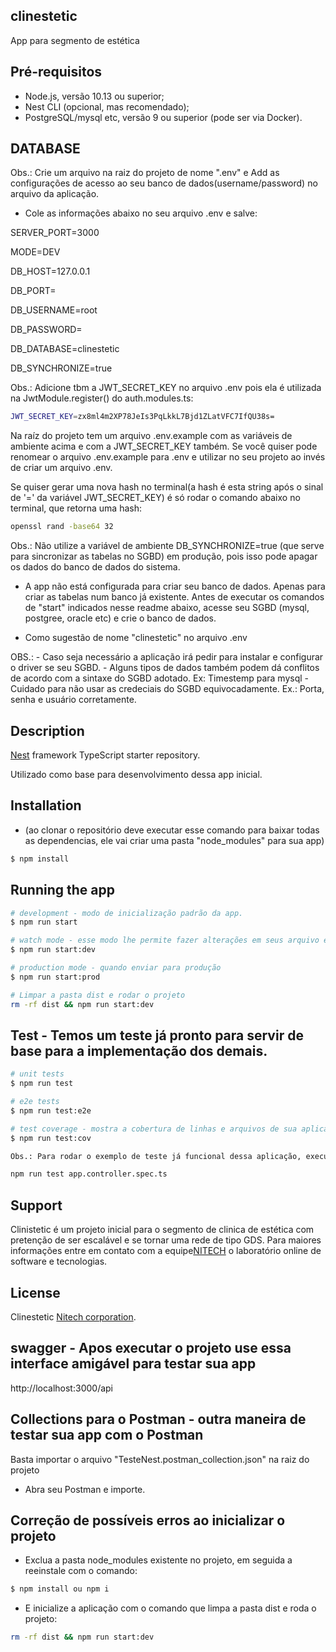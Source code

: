 ## clinestetic
App para segmento de estética

## Pré-requisitos

- Node.js, versão 10.13 ou superior;
- Nest CLI (opcional, mas recomendado);
- PostgreSQL/mysql etc, versão 9 ou superior (pode ser via Docker).


## DATABASE

Obs.: Crie um arquivo na raiz do projeto de nome ".env" e Add as configurações de acesso ao seu banco de dados(username/password) no arquivo da aplicação.

- Cole as informações abaixo no seu arquivo .env e salve:

SERVER_PORT=3000 

MODE=DEV

DB_HOST=127.0.0.1

DB_PORT=

DB_USERNAME=root

DB_PASSWORD=

DB_DATABASE=clinestetic

DB_SYNCHRONIZE=true

Obs.: Adicione tbm a JWT_SECRET_KEY no arquivo .env pois ela é utilizada na JwtModule.register() do auth.modules.ts:
```bash
JWT_SECRET_KEY=zx8ml4m2XP78JeIs3PqLkkL7Bjd1ZLatVFC7IfQU38s=
```
Na raíz do projeto tem um arquivo .env.example com as variáveis de ambiente acima e com a JWT_SECRET_KEY também. Se você quiser pode renomear o arquivo .env.example para .env e utilizar no seu projeto ao invés de criar um arquivo .env.

Se quiser gerar uma nova hash no terminal(a hash é esta string após o sinal de '=' da variável JWT_SECRET_KEY)
é só rodar o comando abaixo no terminal, que retorna uma hash: 
```bash
openssl rand -base64 32
```

Obs.: Não utilize a variável de ambiente DB_SYNCHRONIZE=true (que serve para sincronizar as tabelas no SGBD) em produção, pois isso pode apagar os dados do banco de dados do sistema.

- A app não está configurada para criar seu banco de dados. Apenas para criar as tabelas num banco já existente. Antes de executar os comandos de "start" indicados nesse readme abaixo, acesse seu SGBD (mysql, postgree, oracle etc) e crie o banco de dados.

- Como sugestão de nome "clinestetic" no arquivo .env

OBS.: - Caso seja necessário a aplicação irá pedir para instalar e configurar o driver se seu SGBD.
      - Alguns tipos de dados também podem dá conflitos de acordo com a sintaxe do SGBD adotado. Ex: Timestemp para mysql
      - Cuidado para não usar as credeciais do SGBD equivocadamente. Ex.: Porta, senha e usuário corretamente.

## Description

[Nest](https://github.com/nestjs/nest) framework TypeScript starter repository.

Utilizado como base para desenvolvimento dessa app inicial.

## Installation 
- (ao clonar o repositório deve executar esse comando para baixar todas as dependencias, ele vai criar uma pasta "node_modules" para sua app)

```bash
$ npm install
```

## Running the app

```bash
# development - modo de inicialização padrão da app.
$ npm run start

# watch mode - esse modo lhe permite fazer alterações em seus arquivo e salvar sem que precise derrubar a app
$ npm run start:dev

# production mode - quando enviar para produção
$ npm run start:prod

# Limpar a pasta dist e rodar o projeto
rm -rf dist && npm run start:dev
```

## Test - Temos um teste já pronto para servir de base para a implementação dos demais.

```bash
# unit tests
$ npm run test

# e2e tests
$ npm run test:e2e

# test coverage - mostra a cobertura de linhas e arquivos de sua aplicação
$ npm run test:cov

Obs.: Para rodar o exemplo de teste já funcional dessa aplicação, execute o comando de teste e passe o nome do arquivo de teste. Como o modelo abaixo:

npm run test app.controller.spec.ts
```
## Support

Clinistetic é um projeto inicial para o segmento de clinica de estética com pretenção de ser escalável e se tornar uma rede de tipo GDS. Para maiores informações entre em contato com a equipe[NITECH](https://nitechacademy.com.br/) o laboratório online de software e tecnologias.


## License

  Clinestetic [Nitech corporation](https://nitechacademy.com.br/).

## swagger - Apos executar o projeto use essa interface amigável para testar sua app

http://localhost:3000/api

## Collections para o Postman - outra maneira de testar sua app com o Postman

 Basta importar  o arquivo  "TesteNest.postman_collection.json" na raiz do projeto

 - Abra seu Postman e importe.

## Correção de possíveis erros ao inicializar o projeto
 - Exclua a pasta node_modules existente no projeto, em seguida a reeinstale com o comando:
 ```bash
 $ npm install ou npm i
 ```

 - E inicialize a aplicação com o comando que limpa a pasta dist e roda o projeto:
 ```bash
 rm -rf dist && npm run start:dev
 ```
 
